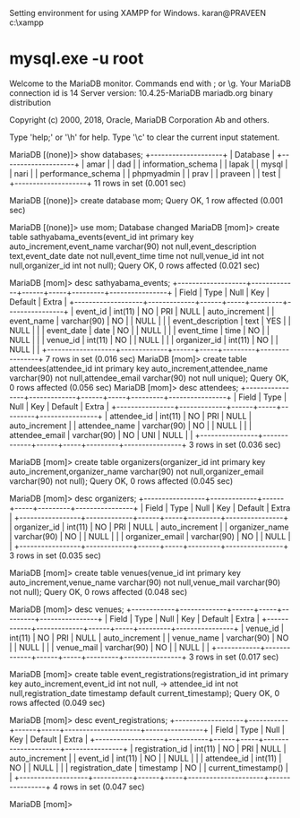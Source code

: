 
Setting environment for using XAMPP for Windows.
karan@PRAVEEN c:\xampp
# mysql.exe -u root
Welcome to the MariaDB monitor.  Commands end with ; or \g.
Your MariaDB connection id is 14
Server version: 10.4.25-MariaDB mariadb.org binary distribution

Copyright (c) 2000, 2018, Oracle, MariaDB Corporation Ab and others.

Type 'help;' or '\h' for help. Type '\c' to clear the current input statement.

MariaDB [(none)]> show databases;
+--------------------+
| Database           |
+--------------------+
| amar               |
| dad                |
| information_schema |
| lapak              |
| mysql              |
| nari               |
| performance_schema |
| phpmyadmin         |
| prav               |
| praveen            |
| test               |
+--------------------+
11 rows in set (0.001 sec)

MariaDB [(none)]> create database mom;
Query OK, 1 row affected (0.001 sec)

MariaDB [(none)]> use mom;
Database changed
MariaDB [mom]> create table sathyabama_events(event_id int primary key auto_increment,event_name varchar(90) not null,event_description text,event_date date not null,event_time time not null,venue_id int not null,organizer_id int not null);
Query OK, 0 rows affected (0.021 sec)

MariaDB [mom]> desc sathyabama_events;
+-------------------+-------------+------+-----+---------+----------------+
| Field             | Type        | Null | Key | Default | Extra          |
+-------------------+-------------+------+-----+---------+----------------+
| event_id          | int(11)     | NO   | PRI | NULL    | auto_increment |
| event_name        | varchar(90) | NO   |     | NULL    |                |
| event_description | text        | YES  |     | NULL    |                |
| event_date        | date        | NO   |     | NULL    |                |
| event_time        | time        | NO   |     | NULL    |                |
| venue_id          | int(11)     | NO   |     | NULL    |                |
| organizer_id      | int(11)     | NO   |     | NULL    |                |
+-------------------+-------------+------+-----+---------+----------------+
7 rows in set (0.016 sec)
MariaDB [mom]> create table attendees(attendee_id int primary key auto_increment,attendee_name varchar(90) not null,attendee_email varchar(90) not null unique);
Query OK, 0 rows affected (0.056 sec)
MariaDB [mom]> desc attendees;
+----------------+-------------+------+-----+---------+----------------+
| Field          | Type        | Null | Key | Default | Extra          |
+----------------+-------------+------+-----+---------+----------------+
| attendee_id    | int(11)     | NO   | PRI | NULL    | auto_increment |
| attendee_name  | varchar(90) | NO   |     | NULL    |                |
| attendee_email | varchar(90) | NO   | UNI | NULL    |                |
+----------------+-------------+------+-----+---------+----------------+
3 rows in set (0.036 sec)

MariaDB [mom]> create table organizers(organizer_id int primary key auto_increment,organizer_name varchar(90) not null,organizer_email varchar(90) not null);
Query OK, 0 rows affected (0.045 sec)

MariaDB [mom]> desc organizers;
+-----------------+-------------+------+-----+---------+----------------+
| Field           | Type        | Null | Key | Default | Extra          |
+-----------------+-------------+------+-----+---------+----------------+
| organizer_id    | int(11)     | NO   | PRI | NULL    | auto_increment |
| organizer_name  | varchar(90) | NO   |     | NULL    |                |
| organizer_email | varchar(90) | NO   |     | NULL    |                |
+-----------------+-------------+------+-----+---------+----------------+
3 rows in set (0.035 sec)

MariaDB [mom]> create  table venues(venue_id int primary key auto_increment,venue_name varchar(90) not null,venue_mail varchar(90) not null);
Query OK, 0 rows affected (0.048 sec)

MariaDB [mom]> desc venues;
+------------+-------------+------+-----+---------+----------------+
| Field      | Type        | Null | Key | Default | Extra          |
+------------+-------------+------+-----+---------+----------------+
| venue_id   | int(11)     | NO   | PRI | NULL    | auto_increment |
| venue_name | varchar(90) | NO   |     | NULL    |                |
| venue_mail | varchar(90) | NO   |     | NULL    |                |
+------------+-------------+------+-----+---------+----------------+
3 rows in set (0.017 sec)

MariaDB [mom]> create table event_registrations(registration_id int primary key auto_increment,event_id int not null,
    -> attendee_id int not null,registration_date timestamp default current_timestamp);
Query OK, 0 rows affected (0.049 sec)

MariaDB [mom]> desc event_registrations;
+-------------------+-----------+------+-----+---------------------+----------------+
| Field             | Type      | Null | Key | Default             | Extra          |
+-------------------+-----------+------+-----+---------------------+----------------+
| registration_id   | int(11)   | NO   | PRI | NULL                | auto_increment |
| event_id          | int(11)   | NO   |     | NULL                |                |
| attendee_id       | int(11)   | NO   |     | NULL                |                |
| registration_date | timestamp | NO   |     | current_timestamp() |                |
+-------------------+-----------+------+-----+---------------------+----------------+
4 rows in set (0.047 sec)

MariaDB [mom]>
